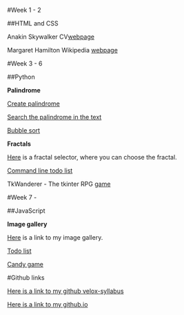#Week 1 - 2

##HTML and CSS


Anakin Skywalker CV[webpage](http://birosandor.github.io/Anakin/)

Margaret Hamilton Wikipedia [webpage](http://birosandor.github.io/Wikipedia/)



#Week 3 - 6

##Python


**Palindrome**

[Create palindrome](https://github.com/greenfox-velox/BiroSandor/blob/master/week-03/day-04/demo1.py)

[Search the palindrome in the text](https://github.com/greenfox-velox/BiroSandor/blob/master/week-03/day-04/demo2.py)

[Bubble sort](https://github.com/greenfox-velox/BiroSandor/blob/master/week-03/Practise/bubble.py)

**Fractals**

[Here](https://github.com/greenfox-velox/BiroSandor/tree/master/Demo/Week%2005) is a fractal selector, where you can choose the fractal.

[Command line todo list](https://github.com/greenfox-velox/BiroSandor/tree/master/week-05/day-03/Project)

TkWanderer - The tkinter RPG [game](https://github.com/greenfox-velox/BiroSandor/tree/master/week-06)



#Week 7 -

##JavaScript


**Image gallery**

[Here](http://birosandor.github.io/ImageGallery/gallery.html) is a link to my image gallery.

[Todo list](https://github.com/greenfox-velox/BiroSandor/blob/master/week-08/project_todo/todo.js)

[Candy game](https://github.com/greenfox-velox/BiroSandor/blob/master/week-08/candyGame/candy.js)

#Github links

[Here is a link to my github velox-syllabus](https://github.com/BiroSandor/velox-syllabus)

[Here is a link to my github.io](https://github.com/BiroSandor/BiroSandor.github.io)
